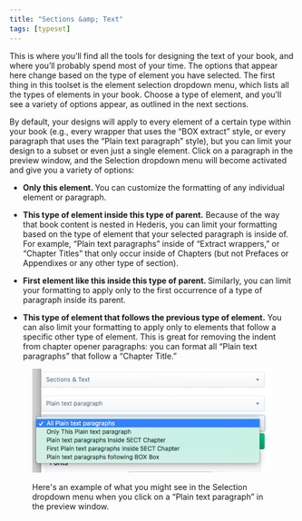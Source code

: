 ```yaml
---
title: "Sections &amp; Text"
tags: [typeset]
---
```

 
<html><body><section data-type="chapter" class="hsecchapter" data-hederis-type="hsecchapter" id="typeset-text-design" data-pi-attrs="id: typeset-text-design; data-tags: typeset;" role="doc-chapter" data-tags="typeset" data-author-name=" " data-book-title=" " title="Sections &amp; Text"><p class="hblkp" data-hederis-type="hblkp" id="pn3BrGtHD">This is where you&#8217;ll find all the tools for designing the text of your book, and where you&#8217;ll probably spend most of your time. The options that appear here change based on the type of element you have selected. The first thing in this toolset is the element selection dropdown menu, which lists all the types of elements in your book. Choose a type of element, and you&#8217;ll see a variety of options appear, as outlined in the next sections.</p><p class="hblkp" data-hederis-type="hblkp" id="pZOyFwzuU">By default, your designs will apply to every element of a certain type within your book (e.g., every wrapper that uses the &#8220;BOX extract&#8221; style, or every paragraph that uses the &#8220;Plain text paragraph&#8221; style), but you can limit your design to a subset or even just a single element. Click on a paragraph in the preview window, and the Selection dropdown menu will become activated and give you a variety of options:</p><ul class="hwprbulletlist" data-hederis-type="hwprbulletlist" id="p4mwTjAxy"><li class="hblkuli" data-hederis-type="hblkuli" id="li4coRE39L"><p class="hblkuli" data-hederis-type="hblklip" id="pXnD57eSa"><strong data-hederis-type="hspanstrong" id="ptQzfAEhG">Only this element. </strong>You can customize the formatting of any individual element or paragraph.</p></li><li class="hblkuli" data-hederis-type="hblkuli" id="liFoeR2XBD"><p class="hblkuli" data-hederis-type="hblklip" id="pFJ892ugW"><strong class="hspanstrong" data-hederis-type="hspanstrong" id="p7g30xwLJ">This type of element inside this type of parent.</strong> Because of the way that book content is nested in Hederis, you can limit your formatting based on the type of element that your selected paragraph is inside of. For example, &#8220;Plain text paragraphs&#8221; inside of &#8220;Extract wrappers,&#8221; or &#8220;Chapter Titles&#8221; that only occur inside of Chapters (but not Prefaces or Appendixes or any other type of section).</p></li><li class="hblkuli" data-hederis-type="hblkuli" id="lidWWjghY2"><p class="hblkuli" data-hederis-type="hblklip" id="pmeeO5arB"><strong class="hspanstrong" data-hederis-type="hspanstrong" id="pfE4xLiOs">First element like this inside this type of parent. </strong>Similarly, you can limit your formatting to apply only to the first occurrence of a type of paragraph inside its parent.</p></li><li class="hblkuli" data-hederis-type="hblkuli" id="liZNhBAYkG"><p class="hblkuli" data-hederis-type="hblklip" id="pdXjQ5kRB"><strong class="hspanstrong" data-hederis-type="hspanstrong" id="pBRJV16zB">This type of element that follows the previous type of element.</strong> You can also limit your formatting to apply only to elements that follow a specific other type of element. This is great for removing the indent from chapter opener paragraphs: you can format all &#8220;Plain text paragraphs&#8221; that follow a &#8220;Chapter Title.&#8221;</p></li></ul><figure class="hwprfig" data-hederis-type="hwprfig" id="pjzjkckLb"><img data-hederis-type="hblkimg" class="hblkimg" id="pvPsQQO3V" src="/images/subselectors.png" data-img-src="/images/subselectors.png"/><p class="hblkcaption" data-hederis-type="hblkcaption" id="poxCvrm6N">Here's an example of what you might see in the Selection dropdown menu when you click on a &#8220;Plain text paragraph&#8221; in the preview window.</p></figure></section></body></html>
